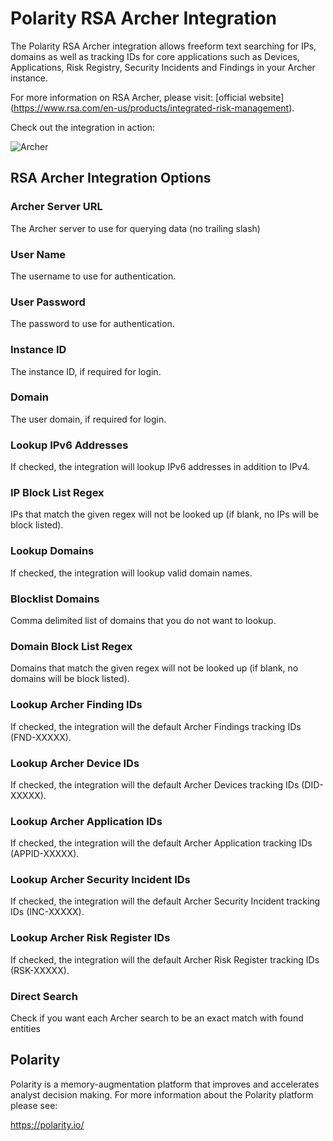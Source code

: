 # Polarity RSA Archer Integration

The Polarity RSA Archer integration allows freeform text searching for IPs, domains as well as tracking IDs for core applications such as Devices, Applications, Risk Registry, Security Incidents and Findings in your Archer instance.

For more information on RSA Archer, please visit: [official website] (https://www.rsa.com/en-us/products/integrated-risk-management).

Check out the integration in action:

![Archer](https://i.imgur.com/PMpdwRy.png)

## RSA Archer Integration Options

### Archer Server URL
The Archer server to use for querying data (no trailing slash)

### User Name
The username to use for authentication.

### User Password
The password to use for authentication.

### Instance ID
The instance ID, if required for login.

### Domain
The user domain, if required for login.

### Lookup IPv6 Addresses
If checked, the integration will lookup IPv6 addresses in addition to IPv4.

### IP Block List Regex
IPs that match the given regex will not be looked up (if blank, no IPs will be block listed).

### Lookup Domains
If checked, the integration will lookup valid domain names.

### Blocklist Domains
Comma delimited list of domains that you do not want to lookup.

### Domain Block List Regex
Domains that match the given regex will not be looked up (if blank, no domains will be block listed).

### Lookup Archer Finding IDs
If checked, the integration will the default Archer Findings tracking IDs (FND-XXXXX).

### Lookup Archer Device IDs
If checked, the integration will the default Archer Devices tracking IDs (DID-XXXXX).

### Lookup Archer Application IDs
If checked, the integration will the default Archer Application tracking IDs (APPID-XXXXX).

### Lookup Archer Security Incident IDs
If checked, the integration will the default Archer Security Incident tracking IDs (INC-XXXXX).

### Lookup Archer Risk Register IDs
If checked, the integration will the default Archer Risk Register tracking IDs (RSK-XXXXX).

### Direct Search
Check if you want each Archer search to be an exact match with found entities



## Polarity

Polarity is a memory-augmentation platform that improves and accelerates analyst decision making.  For more information about the Polarity platform please see:

https://polarity.io/

